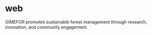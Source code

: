 # web
GIMEFOR promotes sustainable forest management through research, innovation, and community engagement.
